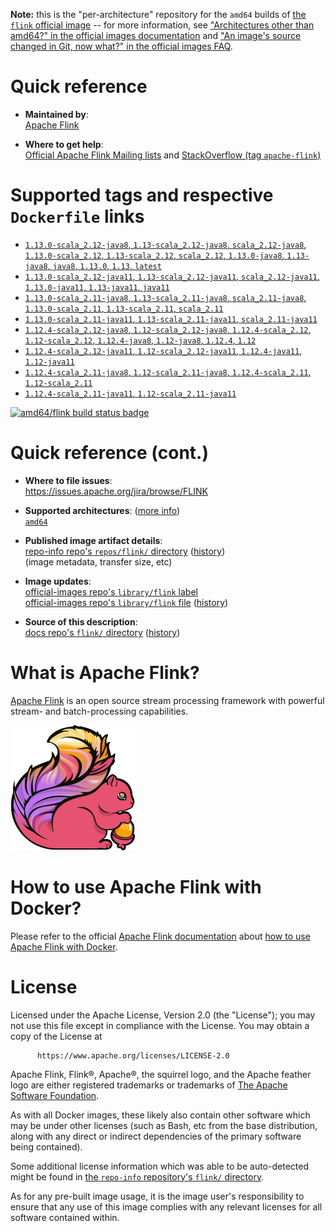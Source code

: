 <!--

********************************************************************************

WARNING:

    DO NOT EDIT "flink/README.md"

    IT IS AUTO-GENERATED

    (from the other files in "flink/" combined with a set of templates)

********************************************************************************

-->

**Note:** this is the "per-architecture" repository for the `amd64` builds of [the `flink` official image](https://hub.docker.com/_/flink) -- for more information, see ["Architectures other than amd64?" in the official images documentation](https://github.com/docker-library/official-images#architectures-other-than-amd64) and ["An image's source changed in Git, now what?" in the official images FAQ](https://github.com/docker-library/faq#an-images-source-changed-in-git-now-what).

# Quick reference

-	**Maintained by**:  
	[Apache Flink](https://flink.apache.org/community.html#people)

-	**Where to get help**:  
	[Official Apache Flink Mailing lists](https://flink.apache.org/community.html#mailing-lists) and [StackOverflow (tag `apache-flink`)](https://stackoverflow.com/questions/tagged/apache-flink)

# Supported tags and respective `Dockerfile` links

-	[`1.13.0-scala_2.12-java8`, `1.13-scala_2.12-java8`, `scala_2.12-java8`, `1.13.0-scala_2.12`, `1.13-scala_2.12`, `scala_2.12`, `1.13.0-java8`, `1.13-java8`, `java8`, `1.13.0`, `1.13`, `latest`](https://github.com/apache/flink-docker/blob/b4075f035bad482e132be6709efd004827162acb/1.13/scala_2.12-java8-debian/Dockerfile)
-	[`1.13.0-scala_2.12-java11`, `1.13-scala_2.12-java11`, `scala_2.12-java11`, `1.13.0-java11`, `1.13-java11`, `java11`](https://github.com/apache/flink-docker/blob/b4075f035bad482e132be6709efd004827162acb/1.13/scala_2.12-java11-debian/Dockerfile)
-	[`1.13.0-scala_2.11-java8`, `1.13-scala_2.11-java8`, `scala_2.11-java8`, `1.13.0-scala_2.11`, `1.13-scala_2.11`, `scala_2.11`](https://github.com/apache/flink-docker/blob/b4075f035bad482e132be6709efd004827162acb/1.13/scala_2.11-java8-debian/Dockerfile)
-	[`1.13.0-scala_2.11-java11`, `1.13-scala_2.11-java11`, `scala_2.11-java11`](https://github.com/apache/flink-docker/blob/b4075f035bad482e132be6709efd004827162acb/1.13/scala_2.11-java11-debian/Dockerfile)
-	[`1.12.4-scala_2.12-java8`, `1.12-scala_2.12-java8`, `1.12.4-scala_2.12`, `1.12-scala_2.12`, `1.12.4-java8`, `1.12-java8`, `1.12.4`, `1.12`](https://github.com/apache/flink-docker/blob/c2002d4fd452d3254a21e8972f46b322ce12f9ef/1.12/scala_2.12-java8-debian/Dockerfile)
-	[`1.12.4-scala_2.12-java11`, `1.12-scala_2.12-java11`, `1.12.4-java11`, `1.12-java11`](https://github.com/apache/flink-docker/blob/c2002d4fd452d3254a21e8972f46b322ce12f9ef/1.12/scala_2.12-java11-debian/Dockerfile)
-	[`1.12.4-scala_2.11-java8`, `1.12-scala_2.11-java8`, `1.12.4-scala_2.11`, `1.12-scala_2.11`](https://github.com/apache/flink-docker/blob/c2002d4fd452d3254a21e8972f46b322ce12f9ef/1.12/scala_2.11-java8-debian/Dockerfile)
-	[`1.12.4-scala_2.11-java11`, `1.12-scala_2.11-java11`](https://github.com/apache/flink-docker/blob/c2002d4fd452d3254a21e8972f46b322ce12f9ef/1.12/scala_2.11-java11-debian/Dockerfile)

[![amd64/flink build status badge](https://img.shields.io/jenkins/s/https/doi-janky.infosiftr.net/job/multiarch/job/amd64/job/flink.svg?label=amd64/flink%20%20build%20job)](https://doi-janky.infosiftr.net/job/multiarch/job/amd64/job/flink/)

# Quick reference (cont.)

-	**Where to file issues**:  
	https://issues.apache.org/jira/browse/FLINK

-	**Supported architectures**: ([more info](https://github.com/docker-library/official-images#architectures-other-than-amd64))  
	[`amd64`](https://hub.docker.com/r/amd64/flink/)

-	**Published image artifact details**:  
	[repo-info repo's `repos/flink/` directory](https://github.com/docker-library/repo-info/blob/master/repos/flink) ([history](https://github.com/docker-library/repo-info/commits/master/repos/flink))  
	(image metadata, transfer size, etc)

-	**Image updates**:  
	[official-images repo's `library/flink` label](https://github.com/docker-library/official-images/issues?q=label%3Alibrary%2Fflink)  
	[official-images repo's `library/flink` file](https://github.com/docker-library/official-images/blob/master/library/flink) ([history](https://github.com/docker-library/official-images/commits/master/library/flink))

-	**Source of this description**:  
	[docs repo's `flink/` directory](https://github.com/docker-library/docs/tree/master/flink) ([history](https://github.com/docker-library/docs/commits/master/flink))

# What is Apache Flink?

[Apache Flink](https://flink.apache.org/) is an open source stream processing framework with powerful stream- and batch-processing capabilities.

![logo](https://raw.githubusercontent.com/docker-library/docs/71398f44551617e3934a86b4b7a3c770ae093b59/flink/logo.png)

# How to use Apache Flink with Docker?

Please refer to the official [Apache Flink documentation](https://ci.apache.org/projects/flink/flink-docs-master/) about [how to use Apache Flink with Docker](https://ci.apache.org/projects/flink/flink-docs-master/ops/deployment/docker.html).

# License

Licensed under the Apache License, Version 2.0 (the "License"); you may not use this file except in compliance with the License. You may obtain a copy of the License at

	      https://www.apache.org/licenses/LICENSE-2.0

Apache Flink, Flink®, Apache®, the squirrel logo, and the Apache feather logo are either registered trademarks or trademarks of [The Apache Software Foundation](https://apache.org/).

As with all Docker images, these likely also contain other software which may be under other licenses (such as Bash, etc from the base distribution, along with any direct or indirect dependencies of the primary software being contained).

Some additional license information which was able to be auto-detected might be found in [the `repo-info` repository's `flink/` directory](https://github.com/docker-library/repo-info/tree/master/repos/flink).

As for any pre-built image usage, it is the image user's responsibility to ensure that any use of this image complies with any relevant licenses for all software contained within.
